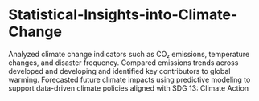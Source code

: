 # Statistical-Insights-into-Climate-Change
Analyzed climate change indicators such as CO₂ emissions, temperature changes, and disaster frequency. Compared emissions trends across developed and developing and identified key contributors to global warming. Forecasted future climate impacts using predictive modeling to support data-driven climate policies aligned with SDG 13: Climate Action
